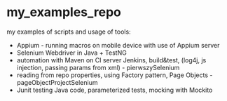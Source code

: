 # my_examples_repo
my examples of scripts and usage of tools:
- Appium - running macros on mobile device with use of Appium server
- Selenium Webdriver in Java + TestNG
- automation with Maven on CI server Jenkins, build&test, (log4j, js injection, passing params from xml) - pierwszySelenium
- reading from repo properties, using Factory pattern, Page Objects - pageObjectProjectSelenium
- Junit testing Java code, parameterized tests, mocking with Mockito









